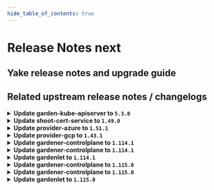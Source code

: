 ```yaml
---
hide_table_of_contents: true
---
```


# Release Notes next

## Yake release notes and upgrade guide

## Related upstream release notes / changelogs


<details>
<summary><b>Update garden-kube-apiserver to <code>5.3.0</code></b></summary>

**Full Changelog**: https://github.com/gardener-community/garden-kube-apiserver/compare/v5.2.0...v5.3.0

</details>

<details>
<summary><b>Update shoot-cert-service to <code>1.49.0</code></b></summary>

# [gardener/gardener-extension-shoot-cert-service]

## 🐛 Bug Fixes

- `[OPERATOR]` Fixes the cert controller manager's observability configuration. by @rickardsjp [#356]
## 🏃 Others

- `[OPERATOR]` Support for using a `CA` issuer as default issuer. by @MartinWeindel [#337]
- `[OPERATOR]` `extension-shoot-cert-service` no longer supports Shoots with Кubernetes version <= 1.26. by @RadaBDimitrova [#309]
# [gardener/cert-management]

## ✨ New Features

- `[OPERATOR]` Introduce multi-arch build for `linux/arm64` images. by @marc1404 [gardener/cert-management#405]

## Helm Charts
- shoot-cert-service: `europe-docker.pkg.dev/gardener-project/releases/charts/gardener/extensions/shoot-cert-service:v1.49.0`
## Docker Images
- gardener-extension-shoot-cert-service: `europe-docker.pkg.dev/gardener-project/releases/gardener/extensions/shoot-cert-service:v1.49.0`


</details>

<details>
<summary><b>Update provider-azure to <code>1.51.1</code></b></summary>

# [gardener/gardener-extension-provider-azure]

## 🐛 Bug Fixes

- `[OPERATOR]` The admission webhook is now allowed to GET workload identities. by @dimityrmirchev [#1121]

## Helm Charts
- admission-azure-application: `europe-docker.pkg.dev/gardener-project/releases/charts/gardener/extensions/admission-azure-application:v1.51.1`
- admission-azure-runtime: `europe-docker.pkg.dev/gardener-project/releases/charts/gardener/extensions/admission-azure-runtime:v1.51.1`
- provider-azure: `europe-docker.pkg.dev/gardener-project/releases/charts/gardener/extensions/provider-azure:v1.51.1`
## Docker Images
- gardener-extension-admission-azure: `europe-docker.pkg.dev/gardener-project/releases/gardener/extensions/admission-azure:v1.51.1`
- gardener-extension-provider-azure: `europe-docker.pkg.dev/gardener-project/releases/gardener/extensions/provider-azure:v1.51.1`


</details>

<details>
<summary><b>Update provider-gcp to <code>1.43.1</code></b></summary>

# [gardener/gardener-extension-provider-gcp]

## 🐛 Bug Fixes

- `[OPERATOR]` The admission webhook is now allowed to GET workload identities. by @dimityrmirchev [#1013]

## Helm Charts
- admission-gcp-application: `europe-docker.pkg.dev/gardener-project/releases/charts/gardener/extensions/admission-gcp-application:v1.43.1`
- admission-gcp-runtime: `europe-docker.pkg.dev/gardener-project/releases/charts/gardener/extensions/admission-gcp-runtime:v1.43.1`
- provider-gcp: `europe-docker.pkg.dev/gardener-project/releases/charts/gardener/extensions/provider-gcp:v1.43.1`
## Docker Images
- gardener-extension-admission-gcp: `europe-docker.pkg.dev/gardener-project/releases/gardener/extensions/admission-gcp:v1.43.1`
- gardener-extension-provider-gcp: `europe-docker.pkg.dev/gardener-project/releases/gardener/extensions/provider-gcp:v1.43.1`


</details>

<details>
<summary><b>Update gardener-controlplane to <code>1.114.1</code></b></summary>

# [gardener/gardener]

## 🐛 Bug Fixes

- `[DEPENDENCY]` The `hack/check-generate.sh` script was fixed to only execute the `check-generate` target if it exists in the corresponding Makefile. by @timuthy [#11641]
- `[USER]` A bug which made the wildcard TLS certificate endpoint of non-HA-multizone shoot kube-apiservers inaccessible has been fixed. by @oliver-goetz [#11697]
- `[USER]` A bug has been fixed which prevented `Shoot` deletion because of an unavailable `gardener-resource-manager` deployment. by @rfranzke [#11710]
- `[USER]` A bug in gardener-operator which made the virtual-kube-apiserver serve the self-signed certificate on the wildcard TLS certificate endpoint when IstioTLSTermination feature gate is active has been fixed. by @oliver-goetz [#11697]
- `[OPERATOR]` A bug which might break control-plane access to shoots until their next reconciliation when deactivating IstioTLSTermination feature gate on their seed has been fixed. by @oliver-goetz [#11694]
## 🏃 Others

- `[OPERATOR]` gardener-apiserver now returns a warning when the Shoot has the `spec.kubernetes.enableStaticTokenKubeconfig` field set. by @shafeeqes [#11666]

## Helm Charts
- controlplane: `europe-docker.pkg.dev/gardener-project/releases/charts/gardener/controlplane:v1.114.1`
- gardenlet: `europe-docker.pkg.dev/gardener-project/releases/charts/gardener/gardenlet:v1.114.1`
- operator: `europe-docker.pkg.dev/gardener-project/releases/charts/gardener/operator:v1.114.1`
- resource-manager: `europe-docker.pkg.dev/gardener-project/releases/charts/gardener/resource-manager:v1.114.1`
## Docker Images
- admission-controller: `europe-docker.pkg.dev/gardener-project/releases/gardener/admission-controller:v1.114.1`
- apiserver: `europe-docker.pkg.dev/gardener-project/releases/gardener/apiserver:v1.114.1`
- controller-manager: `europe-docker.pkg.dev/gardener-project/releases/gardener/controller-manager:v1.114.1`
- gardenlet: `europe-docker.pkg.dev/gardener-project/releases/gardener/gardenlet:v1.114.1`
- node-agent: `europe-docker.pkg.dev/gardener-project/releases/gardener/node-agent:v1.114.1`
- operator: `europe-docker.pkg.dev/gardener-project/releases/gardener/operator:v1.114.1`
- resource-manager: `europe-docker.pkg.dev/gardener-project/releases/gardener/resource-manager:v1.114.1`
- scheduler: `europe-docker.pkg.dev/gardener-project/releases/gardener/scheduler:v1.114.1`


</details>

<details>
<summary><b>Update gardener-controlplane to <code>1.114.1</code></b></summary>

# [gardener/gardener]

## 🐛 Bug Fixes

- `[DEPENDENCY]` The `hack/check-generate.sh` script was fixed to only execute the `check-generate` target if it exists in the corresponding Makefile. by @timuthy [#11641]
- `[USER]` A bug which made the wildcard TLS certificate endpoint of non-HA-multizone shoot kube-apiservers inaccessible has been fixed. by @oliver-goetz [#11697]
- `[USER]` A bug has been fixed which prevented `Shoot` deletion because of an unavailable `gardener-resource-manager` deployment. by @rfranzke [#11710]
- `[USER]` A bug in gardener-operator which made the virtual-kube-apiserver serve the self-signed certificate on the wildcard TLS certificate endpoint when IstioTLSTermination feature gate is active has been fixed. by @oliver-goetz [#11697]
- `[OPERATOR]` A bug which might break control-plane access to shoots until their next reconciliation when deactivating IstioTLSTermination feature gate on their seed has been fixed. by @oliver-goetz [#11694]
## 🏃 Others

- `[OPERATOR]` gardener-apiserver now returns a warning when the Shoot has the `spec.kubernetes.enableStaticTokenKubeconfig` field set. by @shafeeqes [#11666]

## Helm Charts
- controlplane: `europe-docker.pkg.dev/gardener-project/releases/charts/gardener/controlplane:v1.114.1`
- gardenlet: `europe-docker.pkg.dev/gardener-project/releases/charts/gardener/gardenlet:v1.114.1`
- operator: `europe-docker.pkg.dev/gardener-project/releases/charts/gardener/operator:v1.114.1`
- resource-manager: `europe-docker.pkg.dev/gardener-project/releases/charts/gardener/resource-manager:v1.114.1`
## Docker Images
- admission-controller: `europe-docker.pkg.dev/gardener-project/releases/gardener/admission-controller:v1.114.1`
- apiserver: `europe-docker.pkg.dev/gardener-project/releases/gardener/apiserver:v1.114.1`
- controller-manager: `europe-docker.pkg.dev/gardener-project/releases/gardener/controller-manager:v1.114.1`
- gardenlet: `europe-docker.pkg.dev/gardener-project/releases/gardener/gardenlet:v1.114.1`
- node-agent: `europe-docker.pkg.dev/gardener-project/releases/gardener/node-agent:v1.114.1`
- operator: `europe-docker.pkg.dev/gardener-project/releases/gardener/operator:v1.114.1`
- resource-manager: `europe-docker.pkg.dev/gardener-project/releases/gardener/resource-manager:v1.114.1`
- scheduler: `europe-docker.pkg.dev/gardener-project/releases/gardener/scheduler:v1.114.1`


</details>

<details>
<summary><b>Update gardenlet to <code>1.114.1</code></b></summary>

# [gardener/gardener]

## 🐛 Bug Fixes

- `[DEPENDENCY]` The `hack/check-generate.sh` script was fixed to only execute the `check-generate` target if it exists in the corresponding Makefile. by @timuthy [#11641]
- `[USER]` A bug which made the wildcard TLS certificate endpoint of non-HA-multizone shoot kube-apiservers inaccessible has been fixed. by @oliver-goetz [#11697]
- `[USER]` A bug has been fixed which prevented `Shoot` deletion because of an unavailable `gardener-resource-manager` deployment. by @rfranzke [#11710]
- `[USER]` A bug in gardener-operator which made the virtual-kube-apiserver serve the self-signed certificate on the wildcard TLS certificate endpoint when IstioTLSTermination feature gate is active has been fixed. by @oliver-goetz [#11697]
- `[OPERATOR]` A bug which might break control-plane access to shoots until their next reconciliation when deactivating IstioTLSTermination feature gate on their seed has been fixed. by @oliver-goetz [#11694]
## 🏃 Others

- `[OPERATOR]` gardener-apiserver now returns a warning when the Shoot has the `spec.kubernetes.enableStaticTokenKubeconfig` field set. by @shafeeqes [#11666]

## Helm Charts
- controlplane: `europe-docker.pkg.dev/gardener-project/releases/charts/gardener/controlplane:v1.114.1`
- gardenlet: `europe-docker.pkg.dev/gardener-project/releases/charts/gardener/gardenlet:v1.114.1`
- operator: `europe-docker.pkg.dev/gardener-project/releases/charts/gardener/operator:v1.114.1`
- resource-manager: `europe-docker.pkg.dev/gardener-project/releases/charts/gardener/resource-manager:v1.114.1`
## Docker Images
- admission-controller: `europe-docker.pkg.dev/gardener-project/releases/gardener/admission-controller:v1.114.1`
- apiserver: `europe-docker.pkg.dev/gardener-project/releases/gardener/apiserver:v1.114.1`
- controller-manager: `europe-docker.pkg.dev/gardener-project/releases/gardener/controller-manager:v1.114.1`
- gardenlet: `europe-docker.pkg.dev/gardener-project/releases/gardener/gardenlet:v1.114.1`
- node-agent: `europe-docker.pkg.dev/gardener-project/releases/gardener/node-agent:v1.114.1`
- operator: `europe-docker.pkg.dev/gardener-project/releases/gardener/operator:v1.114.1`
- resource-manager: `europe-docker.pkg.dev/gardener-project/releases/gardener/resource-manager:v1.114.1`
- scheduler: `europe-docker.pkg.dev/gardener-project/releases/gardener/scheduler:v1.114.1`


</details>

<details>
<summary><b>Update gardener-controlplane to <code>1.115.0</code></b></summary>

# [gardener/gardener]

## ⚠️ Breaking Changes

- `[OPERATOR]` `PodTopologySpreadConstraints` webhook in the `gardener-resource-manager` is disabled for seeds unconditionally and for shoots which doesn't disable kubernetes feature gate `MatchLabelKeysInPodTopologySpread` explicitly. by @shafeeqes [#11497]
- `[OPERATOR]` `TokenInvalidator` controller and webhook in the `gardener-resource-manager` are removed.   by @shafeeqes [#11497]
- `[DEVELOPER]` The `github.com/gardener/gardener/pkg/utils/gardener.ReconcileTopologyAwareRoutingMetadata` func in deperecated in favor of `github.com/gardener/gardener/pkg/utils/gardener.ReconcileTopologyAwareRoutingSettings`. by @ialidzhikov [#11178]
## 📰 Noteworthy

- `[OPERATOR]` The [`ServiceTrafficDistribution`](https://kubernetes.io/docs/reference/networking/virtual-ips/#traffic-distribution) feature is being used on to make Services topology-aware when the runtime Kubernetes version is 1.31+. by @ialidzhikov [#11178]
- `[DEVELOPER]` `fluent-operator` APIs and CRDs are updated from v2 to v3 by @nickytd [#11673]
- `[USER]` The `updateStrategy` of existing machine images in a `CloudProfile` can now be overridden in a `NamespacedCloudProfile`. by @LucaBernstein [#11550]
## ✨ New Features

- `[OPERATOR]` The `injectGardenKubeconfig` field is defaulted to `true` for extensions responsible for `Worker` resources when registered via the `operator.gardener.cloud/v1alpha1.Extension` API. by @rfranzke [#11658]
- `[OPERATOR]` You can use `.spec.virtualCluster.gardener.gardenerAPIServer.goAwayChance` in the `Garden` API to specify the probability for randomly closing a connection (GOAWAY) in order to prevent HTTP/2 clients from getting stuck on a single `gardener-apiserver`. by @rfranzke [#11551]
- `[USER]` `NamespacedCloudProfile.spec.limits.maxNodesTotal` can be used to override the limit of the maximum number of nodes a shoot can have during runtime, as defined in the parent `CloudProfile`. See [the documentation](https://github.com/gardener/gardener/blob/master/docs/usage/shoot/shoot_limits.md) for more details. by @LucaBernstein [#11647]
- `[USER]` If the Gardener operator has defined a control plane wildcard certificate, the `.status.advertisedAddresses` of the `Shoot` contain an entry with an endpoint secured by this certificate. Note that this endpoint is specific to the seed cluster the `Shoot` is scheduled to. Read all about it in [this document](https://github.com/gardener/gardener/blob/master/docs/usage/shoot/shoot_access.md). by @rfranzke [#11612]
- `[USER]` The feature gate `NewVPN` has been graduated to `Beta` and is now enabled by default. by @ScheererJ [#11693]
## 🐛 Bug Fixes

- `[USER]` A bug causing race condition in the `kube-proxy` pod related to concurrent modifications of iptables rules was fixed. by @AleksandarSavchev [#11668]
- `[USER]` Fix authentication panel in API server Plutono dashboard for Shoot clusters by @chrkl [#11667]
## 🏃 Others

- `[DEPENDENCY]` The following dependencies have been updated:  
  - `quay.io/kiwigrid/k8s-sidecar` from `1.30.1` to `1.30.2`.  by @gardener-ci-robot [#11628]
- `[DEPENDENCY]` The following dependencies have been updated:  
  - `gardener/machine-controller-manager` from `v0.56.1` to `v0.57.0`. [Release Notes](https://redirect.github.com/gardener/machine-controller-manager/releases/tag/v0.57.0)  
  - `github.com/gardener/machine-controller-manager` from `v0.56.1` to `v0.57.0`.  by @gardener-ci-robot [#11620]
- `[DEPENDENCY]` The following dependencies have been updated:  
  - `credativ/vali` from `v2.2.21` to `v2.2.22`. [Release Notes](https://redirect.github.com/credativ/vali/releases/tag/v2.2.22) by @gardener-ci-robot [#11664]
- `[DEPENDENCY]` The following dependencies have been updated:  
  - `gardener/gardener-metrics-exporter` from `0.36.0` to `0.37.0`. [Release Notes](https://redirect.github.com/gardener/gardener-metrics-exporter/releases/tag/0.37.0) by @gardener-ci-robot [#11677]
- `[DEPENDENCY]` The following dependencies have been updated:  
  - `credativ/plutono` from `v7.5.36` to `v7.5.37`. [Release Notes](https://redirect.github.com/credativ/plutono/releases/tag/v7.5.37) by @gardener-ci-robot [#11663]
- `[DEPENDENCY]` The following dependencies have been updated:  
  - `quay.io/prometheus/alertmanager` from `v0.28.0` to `v0.28.1`.  by @gardener-ci-robot [#11625]
- `[OPERATOR]` Added field `OCIRepository.PullSecretRef` for pulling helm charts from repositories with access restrictions. by @MartinWeindel [#11324]
- `[OPERATOR]` The ports used by provider-local can now be specified via helm values. by @ScheererJ [#11700]
- `[OPERATOR]` `CreateShoot` testdefinition exposes `minAllowed` options for control plane by @hendrikKahl [#11637]
- `[OPERATOR]` The gardener-node-agent is now able to deal with the new version v3 of containerd's configuration file `/etc/containerd/config.toml`. As this new version of the configuration file comes with a new structure of certain configuration options, gardener-node-agent must be able to write configuration changes to different locations within the file based on its version. If it detects this config file to be version 3, it will write all relevant configuration changes to the new config keys. In addition, for any plugins inserted through an OSC `PluginConfiguration`, it will check if its path matches a typical v2 compliant path prefix and will translate it to the equivalent v3 compliant path prefix. by @MrBatschner [#11623]
- `[OPERATOR]` Upgrade Prometheus to v3.2 by @vicwicker [#11552]
- `[OPERATOR]` Garden and Seed cluster component containers, which do not require privilege escalations, now forbid privilege escalation explicitly. by @georgibaltiev [#11519]
- `[OPERATOR]` The `gardener/autoscaler` image has been updated to `v1.31.0`. [Release Notes](https://github.com/gardener/autoscaler/releases/tag/v1.31.0) by @aaronfern [#11646]
- `[OPERATOR]` Enable the `VerticalPodAutoscalerCappedRecommendation` alerts by @vicwicker [#11622]
- `[OPERATOR]` `gardener-apiserver` is now deployed with a fixed number of replicas (HA configuration: 3, non-HA configuration: 2). It does not use `HPA` anymore. by @oliver-goetz [#11684]
- `[OPERATOR]` `gardener-operator` rejects deletion requests for `Extension`s deemed required for the landscape.  by @timuthy [#11606]
- `[DEVELOPER]` The `ObjectNames()` function of `github.com/gardener/gardener/test/utils/matchers` can be used to modify `object.Object` lists to a `[]string` with their name. This is useful in tests to avoid using `gstruct` matchers that bloat the test output. by @tobschli [#11616]
- `[DEVELOPER]` The [component checklist](https://github.com/gardener/gardener/blob/v1.115.0/docs/development/component-checklist.md) now recommends setting `revisionHistoryLimit=2` for `DaemonSet`s as well. by @rfranzke [#11659]
- `[DEVELOPER]` Allow to configure bootstrapping control plane nodes with controller installations by setting `hostNetwork`, `replicas`, `tolerations` and usable ports. by @ScheererJ [#11527]
- `[DEVELOPER]` An issue causing the VPN tunnel test-machinery integration test to fail is now fixed. by @ialidzhikov [#11716]
## 📖 Documentation

- `[USER]` Add documentation on how to federate metrics from the shoot Prometheus into an external Prometheus instance by @vicwicker [#11609]

## Helm Charts
- controlplane: `europe-docker.pkg.dev/gardener-project/releases/charts/gardener/controlplane:v1.115.0`
- gardenlet: `europe-docker.pkg.dev/gardener-project/releases/charts/gardener/gardenlet:v1.115.0`
- operator: `europe-docker.pkg.dev/gardener-project/releases/charts/gardener/operator:v1.115.0`
- resource-manager: `europe-docker.pkg.dev/gardener-project/releases/charts/gardener/resource-manager:v1.115.0`
## Docker Images
- admission-controller: `europe-docker.pkg.dev/gardener-project/releases/gardener/admission-controller:v1.115.0`
- apiserver: `europe-docker.pkg.dev/gardener-project/releases/gardener/apiserver:v1.115.0`
- controller-manager: `europe-docker.pkg.dev/gardener-project/releases/gardener/controller-manager:v1.115.0`
- gardenlet: `europe-docker.pkg.dev/gardener-project/releases/gardener/gardenlet:v1.115.0`
- node-agent: `europe-docker.pkg.dev/gardener-project/releases/gardener/node-agent:v1.115.0`
- operator: `europe-docker.pkg.dev/gardener-project/releases/gardener/operator:v1.115.0`
- resource-manager: `europe-docker.pkg.dev/gardener-project/releases/gardener/resource-manager:v1.115.0`
- scheduler: `europe-docker.pkg.dev/gardener-project/releases/gardener/scheduler:v1.115.0`


</details>

<details>
<summary><b>Update gardener-controlplane to <code>1.115.0</code></b></summary>

# [gardener/gardener]

## ⚠️ Breaking Changes

- `[OPERATOR]` `PodTopologySpreadConstraints` webhook in the `gardener-resource-manager` is disabled for seeds unconditionally and for shoots which doesn't disable kubernetes feature gate `MatchLabelKeysInPodTopologySpread` explicitly. by @shafeeqes [#11497]
- `[OPERATOR]` `TokenInvalidator` controller and webhook in the `gardener-resource-manager` are removed.   by @shafeeqes [#11497]
- `[DEVELOPER]` The `github.com/gardener/gardener/pkg/utils/gardener.ReconcileTopologyAwareRoutingMetadata` func in deperecated in favor of `github.com/gardener/gardener/pkg/utils/gardener.ReconcileTopologyAwareRoutingSettings`. by @ialidzhikov [#11178]
## 📰 Noteworthy

- `[OPERATOR]` The [`ServiceTrafficDistribution`](https://kubernetes.io/docs/reference/networking/virtual-ips/#traffic-distribution) feature is being used on to make Services topology-aware when the runtime Kubernetes version is 1.31+. by @ialidzhikov [#11178]
- `[DEVELOPER]` `fluent-operator` APIs and CRDs are updated from v2 to v3 by @nickytd [#11673]
- `[USER]` The `updateStrategy` of existing machine images in a `CloudProfile` can now be overridden in a `NamespacedCloudProfile`. by @LucaBernstein [#11550]
## ✨ New Features

- `[OPERATOR]` The `injectGardenKubeconfig` field is defaulted to `true` for extensions responsible for `Worker` resources when registered via the `operator.gardener.cloud/v1alpha1.Extension` API. by @rfranzke [#11658]
- `[OPERATOR]` You can use `.spec.virtualCluster.gardener.gardenerAPIServer.goAwayChance` in the `Garden` API to specify the probability for randomly closing a connection (GOAWAY) in order to prevent HTTP/2 clients from getting stuck on a single `gardener-apiserver`. by @rfranzke [#11551]
- `[USER]` `NamespacedCloudProfile.spec.limits.maxNodesTotal` can be used to override the limit of the maximum number of nodes a shoot can have during runtime, as defined in the parent `CloudProfile`. See [the documentation](https://github.com/gardener/gardener/blob/master/docs/usage/shoot/shoot_limits.md) for more details. by @LucaBernstein [#11647]
- `[USER]` If the Gardener operator has defined a control plane wildcard certificate, the `.status.advertisedAddresses` of the `Shoot` contain an entry with an endpoint secured by this certificate. Note that this endpoint is specific to the seed cluster the `Shoot` is scheduled to. Read all about it in [this document](https://github.com/gardener/gardener/blob/master/docs/usage/shoot/shoot_access.md). by @rfranzke [#11612]
- `[USER]` The feature gate `NewVPN` has been graduated to `Beta` and is now enabled by default. by @ScheererJ [#11693]
## 🐛 Bug Fixes

- `[USER]` A bug causing race condition in the `kube-proxy` pod related to concurrent modifications of iptables rules was fixed. by @AleksandarSavchev [#11668]
- `[USER]` Fix authentication panel in API server Plutono dashboard for Shoot clusters by @chrkl [#11667]
## 🏃 Others

- `[DEPENDENCY]` The following dependencies have been updated:  
  - `quay.io/kiwigrid/k8s-sidecar` from `1.30.1` to `1.30.2`.  by @gardener-ci-robot [#11628]
- `[DEPENDENCY]` The following dependencies have been updated:  
  - `gardener/machine-controller-manager` from `v0.56.1` to `v0.57.0`. [Release Notes](https://redirect.github.com/gardener/machine-controller-manager/releases/tag/v0.57.0)  
  - `github.com/gardener/machine-controller-manager` from `v0.56.1` to `v0.57.0`.  by @gardener-ci-robot [#11620]
- `[DEPENDENCY]` The following dependencies have been updated:  
  - `credativ/vali` from `v2.2.21` to `v2.2.22`. [Release Notes](https://redirect.github.com/credativ/vali/releases/tag/v2.2.22) by @gardener-ci-robot [#11664]
- `[DEPENDENCY]` The following dependencies have been updated:  
  - `gardener/gardener-metrics-exporter` from `0.36.0` to `0.37.0`. [Release Notes](https://redirect.github.com/gardener/gardener-metrics-exporter/releases/tag/0.37.0) by @gardener-ci-robot [#11677]
- `[DEPENDENCY]` The following dependencies have been updated:  
  - `credativ/plutono` from `v7.5.36` to `v7.5.37`. [Release Notes](https://redirect.github.com/credativ/plutono/releases/tag/v7.5.37) by @gardener-ci-robot [#11663]
- `[DEPENDENCY]` The following dependencies have been updated:  
  - `quay.io/prometheus/alertmanager` from `v0.28.0` to `v0.28.1`.  by @gardener-ci-robot [#11625]
- `[OPERATOR]` Added field `OCIRepository.PullSecretRef` for pulling helm charts from repositories with access restrictions. by @MartinWeindel [#11324]
- `[OPERATOR]` The ports used by provider-local can now be specified via helm values. by @ScheererJ [#11700]
- `[OPERATOR]` `CreateShoot` testdefinition exposes `minAllowed` options for control plane by @hendrikKahl [#11637]
- `[OPERATOR]` The gardener-node-agent is now able to deal with the new version v3 of containerd's configuration file `/etc/containerd/config.toml`. As this new version of the configuration file comes with a new structure of certain configuration options, gardener-node-agent must be able to write configuration changes to different locations within the file based on its version. If it detects this config file to be version 3, it will write all relevant configuration changes to the new config keys. In addition, for any plugins inserted through an OSC `PluginConfiguration`, it will check if its path matches a typical v2 compliant path prefix and will translate it to the equivalent v3 compliant path prefix. by @MrBatschner [#11623]
- `[OPERATOR]` Upgrade Prometheus to v3.2 by @vicwicker [#11552]
- `[OPERATOR]` Garden and Seed cluster component containers, which do not require privilege escalations, now forbid privilege escalation explicitly. by @georgibaltiev [#11519]
- `[OPERATOR]` The `gardener/autoscaler` image has been updated to `v1.31.0`. [Release Notes](https://github.com/gardener/autoscaler/releases/tag/v1.31.0) by @aaronfern [#11646]
- `[OPERATOR]` Enable the `VerticalPodAutoscalerCappedRecommendation` alerts by @vicwicker [#11622]
- `[OPERATOR]` `gardener-apiserver` is now deployed with a fixed number of replicas (HA configuration: 3, non-HA configuration: 2). It does not use `HPA` anymore. by @oliver-goetz [#11684]
- `[OPERATOR]` `gardener-operator` rejects deletion requests for `Extension`s deemed required for the landscape.  by @timuthy [#11606]
- `[DEVELOPER]` The `ObjectNames()` function of `github.com/gardener/gardener/test/utils/matchers` can be used to modify `object.Object` lists to a `[]string` with their name. This is useful in tests to avoid using `gstruct` matchers that bloat the test output. by @tobschli [#11616]
- `[DEVELOPER]` The [component checklist](https://github.com/gardener/gardener/blob/v1.115.0/docs/development/component-checklist.md) now recommends setting `revisionHistoryLimit=2` for `DaemonSet`s as well. by @rfranzke [#11659]
- `[DEVELOPER]` Allow to configure bootstrapping control plane nodes with controller installations by setting `hostNetwork`, `replicas`, `tolerations` and usable ports. by @ScheererJ [#11527]
- `[DEVELOPER]` An issue causing the VPN tunnel test-machinery integration test to fail is now fixed. by @ialidzhikov [#11716]
## 📖 Documentation

- `[USER]` Add documentation on how to federate metrics from the shoot Prometheus into an external Prometheus instance by @vicwicker [#11609]

## Helm Charts
- controlplane: `europe-docker.pkg.dev/gardener-project/releases/charts/gardener/controlplane:v1.115.0`
- gardenlet: `europe-docker.pkg.dev/gardener-project/releases/charts/gardener/gardenlet:v1.115.0`
- operator: `europe-docker.pkg.dev/gardener-project/releases/charts/gardener/operator:v1.115.0`
- resource-manager: `europe-docker.pkg.dev/gardener-project/releases/charts/gardener/resource-manager:v1.115.0`
## Docker Images
- admission-controller: `europe-docker.pkg.dev/gardener-project/releases/gardener/admission-controller:v1.115.0`
- apiserver: `europe-docker.pkg.dev/gardener-project/releases/gardener/apiserver:v1.115.0`
- controller-manager: `europe-docker.pkg.dev/gardener-project/releases/gardener/controller-manager:v1.115.0`
- gardenlet: `europe-docker.pkg.dev/gardener-project/releases/gardener/gardenlet:v1.115.0`
- node-agent: `europe-docker.pkg.dev/gardener-project/releases/gardener/node-agent:v1.115.0`
- operator: `europe-docker.pkg.dev/gardener-project/releases/gardener/operator:v1.115.0`
- resource-manager: `europe-docker.pkg.dev/gardener-project/releases/gardener/resource-manager:v1.115.0`
- scheduler: `europe-docker.pkg.dev/gardener-project/releases/gardener/scheduler:v1.115.0`


</details>

<details>
<summary><b>Update gardenlet to <code>1.115.0</code></b></summary>

# [gardener/gardener]

## ⚠️ Breaking Changes

- `[OPERATOR]` `PodTopologySpreadConstraints` webhook in the `gardener-resource-manager` is disabled for seeds unconditionally and for shoots which doesn't disable kubernetes feature gate `MatchLabelKeysInPodTopologySpread` explicitly. by @shafeeqes [#11497]
- `[OPERATOR]` `TokenInvalidator` controller and webhook in the `gardener-resource-manager` are removed.   by @shafeeqes [#11497]
- `[DEVELOPER]` The `github.com/gardener/gardener/pkg/utils/gardener.ReconcileTopologyAwareRoutingMetadata` func in deperecated in favor of `github.com/gardener/gardener/pkg/utils/gardener.ReconcileTopologyAwareRoutingSettings`. by @ialidzhikov [#11178]
## 📰 Noteworthy

- `[OPERATOR]` The [`ServiceTrafficDistribution`](https://kubernetes.io/docs/reference/networking/virtual-ips/#traffic-distribution) feature is being used on to make Services topology-aware when the runtime Kubernetes version is 1.31+. by @ialidzhikov [#11178]
- `[DEVELOPER]` `fluent-operator` APIs and CRDs are updated from v2 to v3 by @nickytd [#11673]
- `[USER]` The `updateStrategy` of existing machine images in a `CloudProfile` can now be overridden in a `NamespacedCloudProfile`. by @LucaBernstein [#11550]
## ✨ New Features

- `[OPERATOR]` The `injectGardenKubeconfig` field is defaulted to `true` for extensions responsible for `Worker` resources when registered via the `operator.gardener.cloud/v1alpha1.Extension` API. by @rfranzke [#11658]
- `[OPERATOR]` You can use `.spec.virtualCluster.gardener.gardenerAPIServer.goAwayChance` in the `Garden` API to specify the probability for randomly closing a connection (GOAWAY) in order to prevent HTTP/2 clients from getting stuck on a single `gardener-apiserver`. by @rfranzke [#11551]
- `[USER]` `NamespacedCloudProfile.spec.limits.maxNodesTotal` can be used to override the limit of the maximum number of nodes a shoot can have during runtime, as defined in the parent `CloudProfile`. See [the documentation](https://github.com/gardener/gardener/blob/master/docs/usage/shoot/shoot_limits.md) for more details. by @LucaBernstein [#11647]
- `[USER]` If the Gardener operator has defined a control plane wildcard certificate, the `.status.advertisedAddresses` of the `Shoot` contain an entry with an endpoint secured by this certificate. Note that this endpoint is specific to the seed cluster the `Shoot` is scheduled to. Read all about it in [this document](https://github.com/gardener/gardener/blob/master/docs/usage/shoot/shoot_access.md). by @rfranzke [#11612]
- `[USER]` The feature gate `NewVPN` has been graduated to `Beta` and is now enabled by default. by @ScheererJ [#11693]
## 🐛 Bug Fixes

- `[USER]` A bug causing race condition in the `kube-proxy` pod related to concurrent modifications of iptables rules was fixed. by @AleksandarSavchev [#11668]
- `[USER]` Fix authentication panel in API server Plutono dashboard for Shoot clusters by @chrkl [#11667]
## 🏃 Others

- `[DEPENDENCY]` The following dependencies have been updated:  
  - `quay.io/kiwigrid/k8s-sidecar` from `1.30.1` to `1.30.2`.  by @gardener-ci-robot [#11628]
- `[DEPENDENCY]` The following dependencies have been updated:  
  - `gardener/machine-controller-manager` from `v0.56.1` to `v0.57.0`. [Release Notes](https://redirect.github.com/gardener/machine-controller-manager/releases/tag/v0.57.0)  
  - `github.com/gardener/machine-controller-manager` from `v0.56.1` to `v0.57.0`.  by @gardener-ci-robot [#11620]
- `[DEPENDENCY]` The following dependencies have been updated:  
  - `credativ/vali` from `v2.2.21` to `v2.2.22`. [Release Notes](https://redirect.github.com/credativ/vali/releases/tag/v2.2.22) by @gardener-ci-robot [#11664]
- `[DEPENDENCY]` The following dependencies have been updated:  
  - `gardener/gardener-metrics-exporter` from `0.36.0` to `0.37.0`. [Release Notes](https://redirect.github.com/gardener/gardener-metrics-exporter/releases/tag/0.37.0) by @gardener-ci-robot [#11677]
- `[DEPENDENCY]` The following dependencies have been updated:  
  - `credativ/plutono` from `v7.5.36` to `v7.5.37`. [Release Notes](https://redirect.github.com/credativ/plutono/releases/tag/v7.5.37) by @gardener-ci-robot [#11663]
- `[DEPENDENCY]` The following dependencies have been updated:  
  - `quay.io/prometheus/alertmanager` from `v0.28.0` to `v0.28.1`.  by @gardener-ci-robot [#11625]
- `[OPERATOR]` Added field `OCIRepository.PullSecretRef` for pulling helm charts from repositories with access restrictions. by @MartinWeindel [#11324]
- `[OPERATOR]` The ports used by provider-local can now be specified via helm values. by @ScheererJ [#11700]
- `[OPERATOR]` `CreateShoot` testdefinition exposes `minAllowed` options for control plane by @hendrikKahl [#11637]
- `[OPERATOR]` The gardener-node-agent is now able to deal with the new version v3 of containerd's configuration file `/etc/containerd/config.toml`. As this new version of the configuration file comes with a new structure of certain configuration options, gardener-node-agent must be able to write configuration changes to different locations within the file based on its version. If it detects this config file to be version 3, it will write all relevant configuration changes to the new config keys. In addition, for any plugins inserted through an OSC `PluginConfiguration`, it will check if its path matches a typical v2 compliant path prefix and will translate it to the equivalent v3 compliant path prefix. by @MrBatschner [#11623]
- `[OPERATOR]` Upgrade Prometheus to v3.2 by @vicwicker [#11552]
- `[OPERATOR]` Garden and Seed cluster component containers, which do not require privilege escalations, now forbid privilege escalation explicitly. by @georgibaltiev [#11519]
- `[OPERATOR]` The `gardener/autoscaler` image has been updated to `v1.31.0`. [Release Notes](https://github.com/gardener/autoscaler/releases/tag/v1.31.0) by @aaronfern [#11646]
- `[OPERATOR]` Enable the `VerticalPodAutoscalerCappedRecommendation` alerts by @vicwicker [#11622]
- `[OPERATOR]` `gardener-apiserver` is now deployed with a fixed number of replicas (HA configuration: 3, non-HA configuration: 2). It does not use `HPA` anymore. by @oliver-goetz [#11684]
- `[OPERATOR]` `gardener-operator` rejects deletion requests for `Extension`s deemed required for the landscape.  by @timuthy [#11606]
- `[DEVELOPER]` The `ObjectNames()` function of `github.com/gardener/gardener/test/utils/matchers` can be used to modify `object.Object` lists to a `[]string` with their name. This is useful in tests to avoid using `gstruct` matchers that bloat the test output. by @tobschli [#11616]
- `[DEVELOPER]` The [component checklist](https://github.com/gardener/gardener/blob/v1.115.0/docs/development/component-checklist.md) now recommends setting `revisionHistoryLimit=2` for `DaemonSet`s as well. by @rfranzke [#11659]
- `[DEVELOPER]` Allow to configure bootstrapping control plane nodes with controller installations by setting `hostNetwork`, `replicas`, `tolerations` and usable ports. by @ScheererJ [#11527]
- `[DEVELOPER]` An issue causing the VPN tunnel test-machinery integration test to fail is now fixed. by @ialidzhikov [#11716]
## 📖 Documentation

- `[USER]` Add documentation on how to federate metrics from the shoot Prometheus into an external Prometheus instance by @vicwicker [#11609]

## Helm Charts
- controlplane: `europe-docker.pkg.dev/gardener-project/releases/charts/gardener/controlplane:v1.115.0`
- gardenlet: `europe-docker.pkg.dev/gardener-project/releases/charts/gardener/gardenlet:v1.115.0`
- operator: `europe-docker.pkg.dev/gardener-project/releases/charts/gardener/operator:v1.115.0`
- resource-manager: `europe-docker.pkg.dev/gardener-project/releases/charts/gardener/resource-manager:v1.115.0`
## Docker Images
- admission-controller: `europe-docker.pkg.dev/gardener-project/releases/gardener/admission-controller:v1.115.0`
- apiserver: `europe-docker.pkg.dev/gardener-project/releases/gardener/apiserver:v1.115.0`
- controller-manager: `europe-docker.pkg.dev/gardener-project/releases/gardener/controller-manager:v1.115.0`
- gardenlet: `europe-docker.pkg.dev/gardener-project/releases/gardener/gardenlet:v1.115.0`
- node-agent: `europe-docker.pkg.dev/gardener-project/releases/gardener/node-agent:v1.115.0`
- operator: `europe-docker.pkg.dev/gardener-project/releases/gardener/operator:v1.115.0`
- resource-manager: `europe-docker.pkg.dev/gardener-project/releases/gardener/resource-manager:v1.115.0`
- scheduler: `europe-docker.pkg.dev/gardener-project/releases/gardener/scheduler:v1.115.0`


</details>
